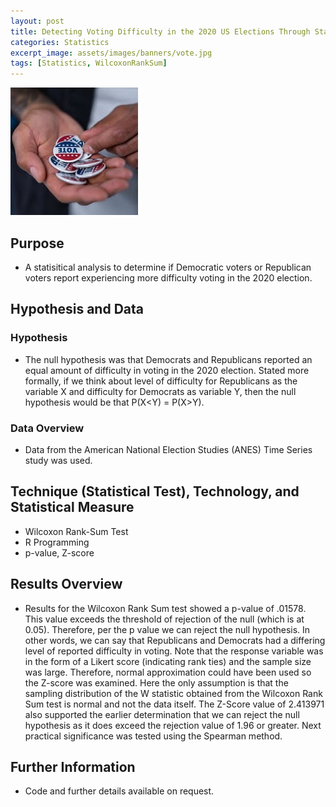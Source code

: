 ```yaml
---
layout: post
title: Detecting Voting Difficulty in the 2020 US Elections Through Statistical Analysis
categories: Statistics
excerpt_image: assets/images/banners/vote.jpg
tags: [Statistics, WilcoxonRankSum]
---
```

![vote](/assets/images/banners/vote.jpg)

## Purpose
- A statisitical analysis to determine if Democratic voters or Republican voters report experiencing more difficulty voting in the 2020 election.

## Hypothesis and Data

### Hypothesis
- The null hypothesis was that Democrats and Republicans reported an equal amount of difficulty in voting in the 2020 election. Stated more formally, if we think about level of difficulty for Republicans as the variable X and difficulty for Democrats as variable Y, then the null hypothesis would be that P(X<Y) = P(X>Y).

### Data Overview
- Data from the American National Election Studies (ANES) Time Series study was used.

## Technique (Statistical Test), Technology, and Statistical Measure
  - Wilcoxon Rank-Sum Test
  - R Programming
  - p-value, Z-score
 
## Results Overview
- Results for the Wilcoxon Rank Sum test showed a p-value of .01578. This value exceeds the threshold of
rejection of the null (which is at 0.05). Therefore, per the p value we can reject the null hypothesis. In other
words, we can say that Republicans and Democrats had a differing level of reported difficulty in voting. Note
that the response variable was in the form of a Likert score (indicating rank ties) and the sample size was
large. Therefore, normal approximation could have been used so the Z-score was examined.  Here the only assumption is that the sampling distribution of the W statistic obtained from the Wilcoxon Rank Sum test is normal and not the data itself.  The Z-Score value of 2.413971 also supported the earlier determination that we can reject the null hypothesis as it does exceed the rejection value of 1.96 or greater. Next practical significance was tested using
the Spearman method.

## Further Information
- Code and further details available on request.
